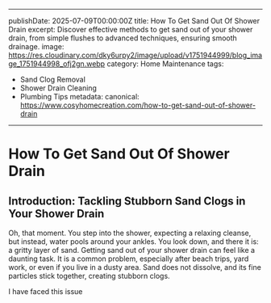 
---
publishDate: 2025-07-09T00:00:00Z
title: How To Get Sand Out Of Shower Drain
excerpt: Discover effective methods to get sand out of your shower drain, from simple flushes to advanced techniques, ensuring smooth drainage.
image: https://res.cloudinary.com/dky6urpy2/image/upload/v1751944999/blog_image_1751944998_ofj2gn.webp
category: Home Maintenance
tags:
  - Sand Clog Removal
  - Shower Drain Cleaning
  - Plumbing Tips
metadata:
  canonical: https://www.cosyhomecreation.com/how-to-get-sand-out-of-shower-drain
---

# How To Get Sand Out Of Shower Drain

## Introduction: Tackling Stubborn Sand Clogs in Your Shower Drain

Oh, that moment. You step into the shower, expecting a relaxing cleanse, but instead, water pools around your ankles. You look down, and there it is: a gritty layer of sand. Getting sand out of your shower drain can feel like a daunting task. It is a common problem, especially after beach trips, yard work, or even if you live in a dusty area. Sand does not dissolve, and its fine particles stick together, creating stubborn clogs.

I have faced this issue